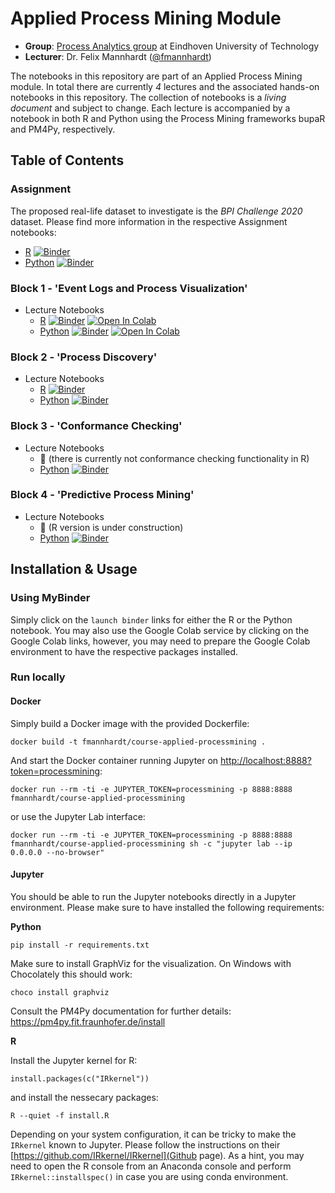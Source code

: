 # Applied Process Mining Module

* **Group**: [Process Analytics group](https://pa.win.tue.nl/) at Eindhoven University of Technology
* **Lecturer**: Dr. Felix Mannhardt ([@fmannhardt](https://twitter.com/fmannhardt)) 

The notebooks in this repository are part of an Applied Process Mining module. In total there are currently *4* lectures and the associated hands-on notebooks in this repository. The collection of notebooks is a *living document* and subject to change. Each lecture is accompanied by a notebook in both R and Python using the Process Mining frameworks bupaR and PM4Py, respectively.


## Table of Contents

### Assignment

The proposed real-life dataset to investigate is the *BPI Challenge 2020* dataset. Please find more information in the respective Assignment notebooks:

*  [R](r/assignment.ipynb) [![Binder](https://mybinder.org/badge_logo.svg)](https://mybinder.org/v2/gh/fmannhardt/course-applied-processmining/HEAD?urlpath=lab%2Ftree%2Fr%2Fassignment.ipynb)
*  [Python](python/assignment.ipynb) [![Binder](https://mybinder.org/badge_logo.svg)](https://mybinder.org/v2/gh/fmannhardt/course-applied-processmining/HEAD?urlpath=lab%2Ftree%2Fpython%2Fassignment.ipynb)

### Block 1 - 'Event Logs and Process Visualization'

* Lecture Notebooks
    *  [R](r/lecture1-eventlogs.ipynb) [![Binder](https://mybinder.org/badge_logo.svg)](https://mybinder.org/v2/gh/fmannhardt/course-applied-processmining/HEAD?urlpath=lab%2Ftree%2Fr%2Flecture1-eventlogs.ipynb) [![Open In Colab](https://colab.research.google.com/assets/colab-badge.svg)](https://colab.research.google.com/github/fmannhardt/course-applied-processmining/blob/master/r/lecture1-eventlogs.ipynb)
    *  [Python](python/lecture1-eventlogs.ipynb) [![Binder](https://mybinder.org/badge_logo.svg)](https://mybinder.org/v2/gh/fmannhardt/course-applied-processmining/HEAD?urlpath=lab%2Ftree%2Fpython%2Flecture1-eventlogs.ipynb) [![Open In Colab](https://colab.research.google.com/assets/colab-badge.svg)](https://colab.research.google.com/github/fmannhardt/course-applied-processmining/blob/master/python/lecture1-eventlogs.ipynb)

### Block 2 - 'Process Discovery'

* Lecture Notebooks
    *  [R](r/lecture2-discovery.ipynb) [![Binder](https://mybinder.org/badge_logo.svg)](https://mybinder.org/v2/gh/fmannhardt/course-applied-processmining/HEAD?urlpath=lab%2Ftree%2Fr%2Flecture2-discovery.ipynb) 
    *  [Python](python/lecture2-discovery.ipynb) [![Binder](https://mybinder.org/badge_logo.svg)](https://mybinder.org/v2/gh/fmannhardt/course-applied-processmining/HEAD?urlpath=lab%2Ftree%2Fpython%2Flecture2-discovery.ipynb)

### Block 3 - 'Conformance Checking'

* Lecture Notebooks
    *  🚧 (there is currently not conformance checking functionality in R)
    *  [Python](python/lecture3-conformance.ipynb) [![Binder](https://mybinder.org/badge_logo.svg)](https://mybinder.org/v2/gh/fmannhardt/course-applied-processmining/HEAD?urlpath=lab%2Ftree%2Fpython%2Flecture3-conformance.ipynb)

### Block 4 - 'Predictive Process Mining'

* Lecture Notebooks
    *  🚧 (R version is under construction)
    * [Python](python/lecture4-prediction.ipynb) [![Binder](https://mybinder.org/badge_logo.svg)](https://mybinder.org/v2/gh/fmannhardt/course-applied-processmining/HEAD?urlpath=lab%2Ftree%2Fpython%2Flecture4-prediction.ipynb)

## Installation \& Usage

### Using MyBinder

Simply click on the `launch binder` links for either the R or the Python notebook. You may also use the Google Colab service by clicking on the Google Colab links, however, you may need to prepare the Google Colab environment to have the respective packages installed.

### Run locally

#### Docker

Simply build a Docker image with the provided Dockerfile:

```
docker build -t fmannhardt/course-applied-processmining .
```

And start the Docker container running Jupyter on [http://localhost:8888?token=processmining](localhost:8888):

```
docker run --rm -ti -e JUPYTER_TOKEN=processmining -p 8888:8888 fmannhardt/course-applied-processmining
```

or use the Jupyter Lab interface:

```
docker run --rm -ti -e JUPYTER_TOKEN=processmining -p 8888:8888 fmannhardt/course-applied-processmining sh -c "jupyter lab --ip 0.0.0.0 --no-browser"
```

#### Jupyter

You should be able to run the Jupyter notebooks directly in a Jupyter environment. Please make sure to have installed the following requirements:

**Python**

```
pip install -r requirements.txt
```

Make sure to install GraphViz for the visualization. On Windows with Chocolately this should work:
```
choco install graphviz
```
Consult the PM4Py documentation for further details:
https://pm4py.fit.fraunhofer.de/install

**R**

Install the Jupyter kernel for R:
```
install.packages(c("IRkernel"))
```

and install the nessecary packages:
```
R --quiet -f install.R
```

Depending on your system configuration, it can be tricky to make the `IRkernel` known to Jupyter. Please follow the instructions on their [https://github.com/IRkernel/IRkernel](Github page). 
As a hint, you may need to open the R console from an Anaconda console and perform `IRkernel::installspec()` in case you are using conda environment.
